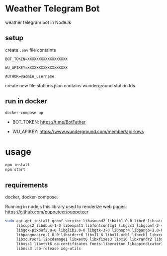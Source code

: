 # Weather Telegram Bot

weather telegram bot  in NodeJs

## setup

create ```.env``` file containts

```
BOT_TOKEN=XXXXXXXXXXXXXXXXXX

WU_APIKEY=XXXXXXXXXXXXXXXXXX

AUTHOR=@admin_username

```
create new file stations.json contains wunderground station Ids.

## run in docker

```bash
docker-compose up
```


- BOT_TOKEN: https://t.me/BotFather

- WU_APIKEY: https://www.wunderground.com/member/api-keys

# usage

```bash
npm install
npm start
```


## requirements

docker, docker-compose.

Running in nodejs this library used to renderize web pages:
https://github.com/puppeteer/puppeteer

```bash
sudo apt-get install gconf-service libasound2 libatk1.0-0 libc6 libcairo2 \ 
	 libcups2 libdbus-1-3 libexpat1 libfontconfig1 libgcc1 libgconf-2-4 \
	 libgdk-pixbuf2.0-0 libglib2.0-0 libgtk-3-0 libnspr4 libpango-1.0-0 \
	 libpangocairo-1.0-0 libstdc++6 libx11-6 libx11-xcb1 libxcb1 libxcomposite1 \
	 libxcursor1 libxdamage1 libxext6 libxfixes3 libxi6 libxrandr2 libxrender1 \
	 libxss1 libxtst6 ca-certificates fonts-liberation libappindicator1 \
	 libnss3 lsb-release xdg-utils
```
